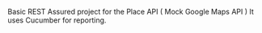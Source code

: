 Basic REST Assured project for the Place API ( Mock Google Maps API )
It uses Cucumber for reporting.
